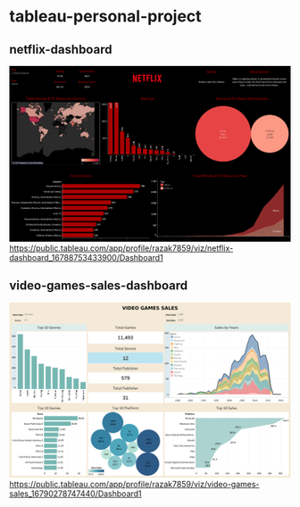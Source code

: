 # tableau-personal-project

## netflix-dashboard

![My Image](./netflix-dashboard_/netflix-dashboard.png)
https://public.tableau.com/app/profile/razak7859/viz/netflix-dashboard_16788753433900/Dashboard1

## video-games-sales-dashboard

![My Image](./video-games-sales-dashboard/video-games-sales-dashboard.png)
https://public.tableau.com/app/profile/razak7859/viz/video-games-sales_16790278747440/Dashboard1

